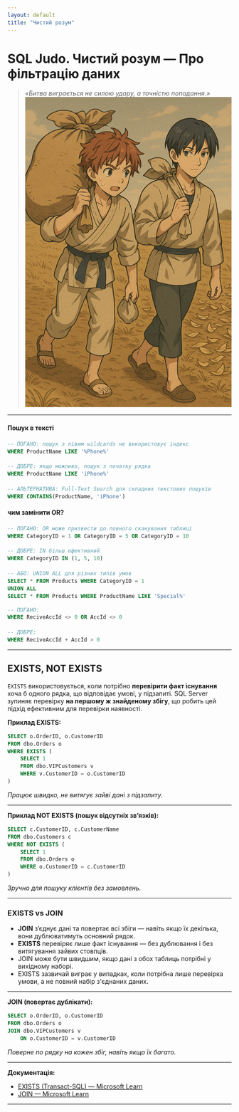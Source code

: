```yaml
---
layout: default
title: "Чистий розум"
---
```


# SQL Judo. Чистий розум — Про фільтрацію даних

> *«Битва виграється не силою удару, а точністю попадання.»*
![mind](mind.png)
---


#### **Пошук в тексті**

```sql
-- ПОГАНО: пошук з лівим wildcards не використовує індекс
WHERE ProductName LIKE '%Phone%'

-- ДОБРЕ: якщо можливо, пошук з початку рядка
WHERE ProductName LIKE 'iPhone%'

-- АЛЬТЕРНАТИВА: Full-Text Search для складних текстових пошуків
WHERE CONTAINS(ProductName, 'iPhone')
```

#### **чим замінити OR?**

```sql
-- ПОГАНО: OR може призвести до повного сканування таблиці
WHERE CategoryID = 1 OR CategoryID = 5 OR CategoryID = 10

-- ДОБРЕ: IN більш ефективний
WHERE CategoryID IN (1, 5, 10)

-- АБО: UNION ALL для різних типів умов
SELECT * FROM Products WHERE CategoryID = 1
UNION ALL
SELECT * FROM Products WHERE ProductName LIKE 'Special%'
```

```sql
-- ПОГАНО:
WHERE ReciveAccId <> 0 OR AccId <> 0

-- ДОБРЕ:
WHERE ReciveAccId + AccId > 0
```
 
---

 

## EXISTS, NOT EXISTS
 

`EXISTS` використовується, коли потрібно **перевірити факт існування** хоча б одного рядка, що відповідає умові, у підзапиті.
SQL Server зупиняє перевірку **на першому ж знайденому збігу**, що робить цей підхід ефективним для перевірки наявності.

**Приклад EXISTS:**

```sql
SELECT o.OrderID, o.CustomerID
FROM dbo.Orders o
WHERE EXISTS (
    SELECT 1
    FROM dbo.VIPCustomers v
    WHERE v.CustomerID = o.CustomerID
)
```

*Працює швидко, не витягує зайві дані з підзапиту.*

---

**Приклад NOT EXISTS (пошук відсутніх зв’язків):**

```sql
SELECT c.CustomerID, c.CustomerName
FROM dbo.Customers c
WHERE NOT EXISTS (
    SELECT 1
    FROM dbo.Orders o
    WHERE o.CustomerID = c.CustomerID
)
```

*Зручно для пошуку клієнтів без замовлень.*

---

### EXISTS vs JOIN

* **JOIN** з’єднує дані та повертає всі збіги — навіть якщо їх декілька, вони дублюватимуть основний рядок.
* **EXISTS** перевіряє лише факт існування — без дублювання і без витягування зайвих стовпців.
* JOIN може бути швидшим, якщо дані з обох таблиць потрібні у вихідному наборі.
* EXISTS зазвичай виграє у випадках, коли потрібна лише перевірка умови, а не повний набір з'єднаних даних.

---

**JOIN (повертає дублікати):**

```sql
SELECT o.OrderID, o.CustomerID
FROM dbo.Orders o
JOIN dbo.VIPCustomers v
    ON o.CustomerID = v.CustomerID
```

*Поверне по рядку на кожен збіг, навіть якщо їх багато.*

---

**Документація:**

* [EXISTS (Transact-SQL) — Microsoft Learn](https://learn.microsoft.com/uk-ua/sql/t-sql/language-elements/exists-transact-sql?view=sql-server-ver17)
* [JOIN — Microsoft Learn](https://learn.microsoft.com/uk-ua/sql/t-sql/queries/from-transact-sql?view=sql-server-ver17#join)

---
 
